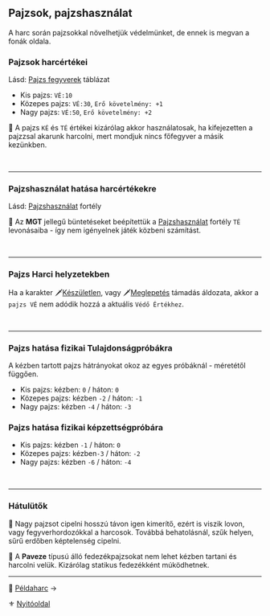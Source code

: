## Pajzsok, pajzshasználat

A harc során pajzsokkal növelhetjük védelmünket, de ennek is megvan a fonák oldala.

### Pajzsok harcértékei

Lásd: [Pajzs fegyverek](068_09_pajzs_fegyverek.md) táblázat

- Kis pajzs: `VÉ:10`
- Közepes pajzs: `VÉ:30`, `Erő követelmény: +1`
- Nagy pajzs: `VÉ:50`, `Erő követelmény: +2`

🔆 A pajzs `KÉ` és `TÉ` értékei kizárólag akkor használatosak, ha kifejezetten a pajzzsal akarunk harcolni, mert mondjuk nincs főfegyver a másik kezünkben.

<br />

---
### Pajzshasználat hatása harcértékekre

Lásd: [Pajzshasználat](fortelyok.harci/pajzshasznalat.md) fortély

🔆 Az **MGT** jellegű büntetéseket beépítettük a [Pajzshasználat](fortelyok.harci/pajzshasznalat.md) fortély `TÉ` levonásaiba - így nem igényelnek játék közbeni számítást.

<br />

---
### Pajzs Harci helyzetekben

Ha a karakter 🗡️[Készületlen](../065_01_harci_helyzetek.md#készületlenség), vagy 🗡️[Meglepetés](../065_01_harci_helyzetek.md#meglepetés) támadás áldozata, akkor a `pajzs VÉ` nem adódik hozzá a aktuális `Védő Értékhez`.

<br />

---
### Pajzs hatása fizikai Tulajdonságpróbákra

A kézben tartott pajzs hátrányokat okoz az egyes próbáknál - méretétől függően.

- Kis pajzs: kézben: `0` / háton: `0`
- Közepes pajzs: kézben `-2` / háton: `-1`
- Nagy pajzs: kézben `-4` / háton: `-3`

### Pajzs hatása fizikai képzettségpróbára

- Kis pajzs: kézben `-1` / háton: `0`
- Közepes pajzs: kézben`-3` / háton: `-2`
- Nagy pajzs: kézben `-6` / háton: `-4`

<br />

---
### Hátulütők

🔆 Nagy pajzsot cipelni hosszú távon igen kimerítő, ezért is viszik lovon, vagy fegyverhordozókkal a harcosok. Továbbá behatolásnál, szűk helyen, sűrű erdőben képtelenség cipelni.

🔆 A **Paveze** típusú álló fedezékpajzsokat nem lehet kézben tartani és harcolni velük. Kizárólag statikus fedezékként múködhetnek.

---

🔗 [Példaharc](064_03_peldaharc.md) →

⚜️ [Nyitóoldal](start.md#6-harcrendszer-%EF%B8%8F)
